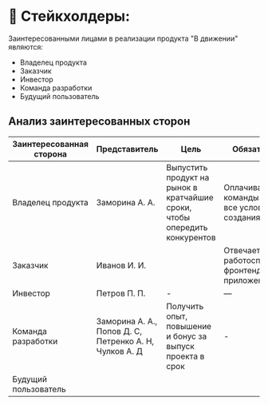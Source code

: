 # 👔 Стейкхолдеры:
Заинтересованными лицами в реализации продукта "В движении" являются:
- Владелец продукта
- Заказчик
- Инвестор
- Команда разработки
- Будущий пользователь

## Анализ заинтересованных сторон
  
| Заинтересованная сторона | Представитель | Цель | Обязательства | Влияние | Интерес |
|---|---|---|---|---|---|
| Владелец продукта | Заморина А. А. | Выпустить продукт на рынок в кратчайшие сроки, чтобы опередить конкурентов | Оплачивает работу команды и создает все условия для создания продукта | 10 | 10 |
| Заказчик | Иванов И. И. |  | Отвечает за работоспособность фронтенд-части приложения | 6 | 3 |
| Инвестор | Петров П. П. | - | —  | 1 | 2 |
| Команда разработки | Заморина А. А.,<br> Попов Д. С,<br> Петренко А. Н,<br> Чулков А. Д | Получить опыт, повышение и бонус за выпуск проекта в срок | -  | 3 | 9 |
| Будущий пользователь |  |  |  |  |  |
